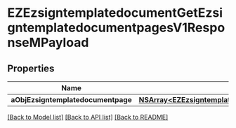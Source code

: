 # EZEzsigntemplatedocumentGetEzsigntemplatedocumentpagesV1ResponseMPayload

## Properties
Name | Type | Description | Notes
------------ | ------------- | ------------- | -------------
**aObjEzsigntemplatedocumentpage** | [**NSArray&lt;EZEzsigntemplatedocumentpageResponseCompound&gt;***](EZEzsigntemplatedocumentpageResponseCompound.md) |  | 

[[Back to Model list]](../README.md#documentation-for-models) [[Back to API list]](../README.md#documentation-for-api-endpoints) [[Back to README]](../README.md)


